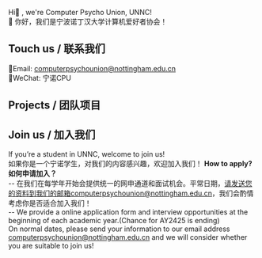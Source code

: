 Hi👋 , we're Computer Psycho Union, UNNC!  
👋 你好，我们是宁波诺丁汉大学计算机爱好者协会！  

## Touch us / 联系我们  
📮Email: computerpsychounion@nottingham.edu.cn  
💬WeChat: 宁诺CPU  

## Projects / 团队项目


## Join us / 加入我们
If you’re a student in UNNC, welcome to join us!  
如果你是一个宁诺学生，对我们的内容感兴趣，欢迎加入我们！
**How to apply? 如何申请加入？**   
-- 在我们在每学年开始会提供统一的网申通道和面试机会。平常日期，请发送您的资料到我们的邮箱computerpsychounion@nottingham.edu.cn，我们会酌情考虑你是否适合加入我们！  
-- We provide a online application form and interview opportunities at the beginning of each academic year.(Chance for AY2425 is ending)   
On normal dates, please send your information to our email address computerpsychounion@nottingham.edu.cn and we will consider whether you are suitable to join us!  

